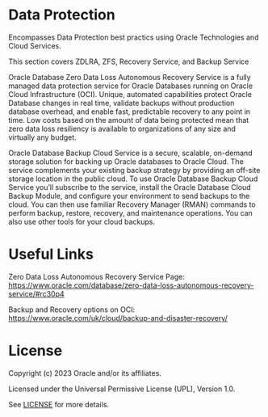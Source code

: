# Data Protection
Encompasses Data Protection best practics using Oracle Technologies and Cloud Services.

This section covers ZDLRA, ZFS, Recovery Service, and Backup Service

Oracle Database Zero Data Loss Autonomous Recovery Service is a fully managed data protection service for Oracle Databases running on Oracle Cloud Infrastructure (OCI). Unique, automated capabilities protect Oracle Database changes in real time, validate backups without production database overhead, and enable fast, predictable recovery to any point in time. Low costs based on the amount of data being protected mean that zero data loss resiliency is available to organizations of any size and virtually any budget.

Oracle Database Backup Cloud Service is a secure, scalable, on-demand storage solution for backing up Oracle databases to Oracle Cloud. The service complements your existing backup strategy by providing an off-site storage location in the public cloud.
To use Oracle Database Backup Cloud Service you’ll subscribe to the service, install the Oracle Database Cloud Backup Module, and configure your environment to send backups to the cloud. You can then use familiar Recovery Manager (RMAN) commands to perform backup, restore, recovery, and maintenance operations. You can also use other tools for your cloud backups.

# Useful Links

Zero Data Loss Autonomous Recovery Service Page: https://www.oracle.com/database/zero-data-loss-autonomous-recovery-service/#rc30p4

Backup and Recovery options on OCI: https://www.oracle.com/uk/cloud/backup-and-disaster-recovery/

# License

Copyright (c) 2023 Oracle and/or its affiliates.

Licensed under the Universal Permissive License (UPL), Version 1.0.

See [LICENSE](https://github.com/oracle-devrel/technology-engineering/blob/folder-structure/LICENSE) for more details.
